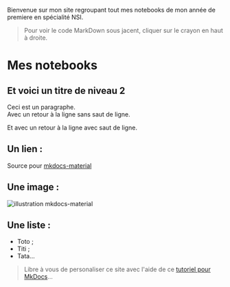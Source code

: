 Bienvenue sur mon site regroupant tout mes notebooks de mon année de premiere en spécialité NSI.

> Pour voir le code MarkDown sous jacent, cliquer sur le crayon en haut à droite.

# Mes notebooks
## Et voici un titre de niveau 2
Ceci est un paragraphe.  
Avec un retour à la ligne sans saut de ligne.

Et avec un retour à la ligne avec saut de ligne.

## Un lien :
Source pour [mkdocs-material](https://squidfunk.github.io/mkdocs-material/)

## Une image :
![illustration mkdocs-material](https://www.letudiant.fr/uploads/mediatheque/ETU_ETU/3/2/2232732-spe-nsi-original.jpg)

## Une liste :
- Toto ;
- Titi ;
- Tata...

> Libre à vous de personaliser ce site avec l'aide de ce [tutoriel pour MkDocs](https://github.com/ericECmorlaix/adn-Tutoriel_site_web)...
